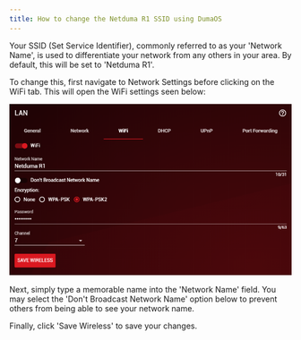 ```yaml
---
title: How to change the Netduma R1 SSID using DumaOS
---
```


Your SSID (Set Service Identifier), commonly referred to as your 'Network Name', is used to differentiate your network from any others in your area. By default, this will be set to 'Netduma R1'.

To change this, first navigate to Network Settings before clicking on the WiFi tab. This will open the WiFi settings seen below:

![o4jBGQbMuelam3fw4k8OwazHWVybdnkFFg.png](howtochangethenetdumar1ssidusingdumaos\o4jBGQbMuelam3fw4k8OwazHWVybdnkFFg.png)

Next, simply type a memorable name into the 'Network Name' field. You may select the 'Don't Broadcast Network Name' option below to prevent others from being able to see your network name.

Finally, click 'Save Wireless' to save your changes.
